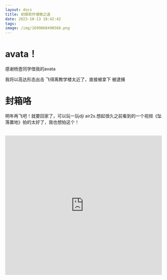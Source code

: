 ```yaml
---
layout: docs
title: 初探软件增稳之道
date: 2023-10-13 18:42:42
tags:
image: /img/1699860490568.png
---
```

# avata！
感谢杨壹同学借我的avata  
<!--more-->
我将以高达形态出击
飞得离教学楼太近了，直接被拿下
被逮捕

 

# 封箱咯
明年再飞吧！就要回家了，可以玩一玩dji air2s.想起很久之前看到的一个视频《坠落置地》拍的太好了，我也想拍这个！
<iframe src="https://player.bilibili.com/player.html?aid=598798162&bvid=BV1YB4y1k7iA&cid=785789348&page=1"allowfullscreen="allowfullscreen" scrolling="no" frameborder="no" framespacing="0" style="width: 100%; height: 450px; max-width: 100%；align:center; padding:20px 0;"></iframe>